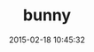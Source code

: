 ---
layout: post
title:  "bunny"
repo:   "ruby-amqp/bunny"
date:   2015-02-18 10:45:32
gemurl: http://rubybunny.info
---